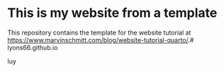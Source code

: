 # This is my website from a template

This repository contains the template for the website tutorial at <https://www.marvinschmitt.com/blog/website-tutorial-quarto/>.# lyons66.github.io


luy
